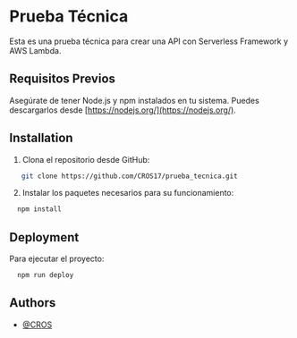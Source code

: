 # Prueba Técnica

Esta es una prueba técnica para crear una API con Serverless Framework y AWS Lambda.


## Requisitos Previos

Asegúrate de tener Node.js y npm instalados en tu sistema. Puedes descargarlos desde [https://nodejs.org/](https://nodejs.org/).


## Installation

1. Clona el repositorio desde GitHub:

```bash
   git clone https://github.com/CROS17/prueba_tecnica.git
```

2. Instalar los paquetes necesarios para su funcionamiento:

```bash
  npm install
```


## Deployment

Para ejecutar el proyecto:

```bash
  npm run deploy
```

## Authors

- [@CROS](https://github.com/CROS17)